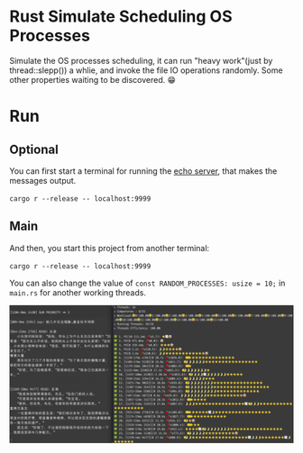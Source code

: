 # Rust Simulate Scheduling OS Processes
Simulate the OS processes scheduling, it can run "heavy work"(just by thread::slepp()) a whlie, and invoke the file IO operations randomly. Some other properties waiting to be discovered. 😁

# Run

## Optional
You can first start a terminal for running the [echo server](https://github.com/wyhhh/echo_server), that makes the messages output.

`cargo r --release -- localhost:9999`

## Main
And then, you start this project from another terminal:

`cargo r --release -- localhost:9999`

You can also change the value of `const RANDOM_PROCESSES: usize = 10;` in `main.rs` for another working threads.

![alt text](https://github.com/wyhhh/simulate_schedule/blob/master/show.png)